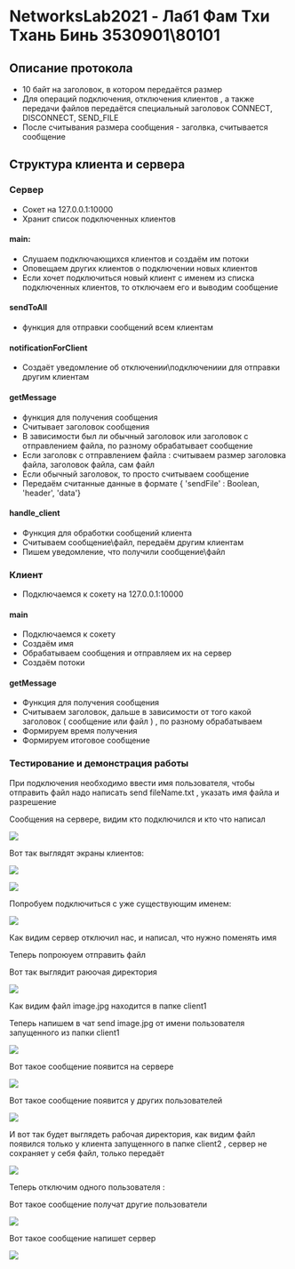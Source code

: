 # NetworksLab2021 - Лаб1 Фам Тхи Тхань Бинь 3530901\80101

## Описание протокола

* 10 байт на заголовок, в котором передаётся размер
* Для операций подключения, отключения клиентов , а также передачи файлов передаётся специальный заголовок CONNECT, DISCONNECT, SEND_FILE 
* После считывания размера сообщения - заголвка, считывается сообщение

## Структура клиента и сервера

### Сервер

* Сокет на 127.0.0.1:10000
* Хранит список подключенных клиентов

#### main:

* Слушаем подключающихся клиентов и создаём им потоки
* Оповещаем других клиентов о подключении новых клиентов
* Если хочет подключиться новый клиент с именем из списка подключенных клиентов, то отключаем его и выводим сообщение

#### sendToAll

* функция для отправки сообщений всем клиентам

#### notificationForClient

* Создаёт уведомление об отключении\подключениии для отправки другим клиентам

#### getMessage

* функция для получения сообщения
* Считывает заголовок сообщения
* В зависимости был ли обычный заголовок или заголовок с отправлением файла, по разному обрабатывает сообщение
* Если заголовк с отправлением файла : считываем размер заголовка файла, заголовок файла, сам файл
* Если обычный заголовок, то просто считываем сообщение
* Передаём считанные данные в формате { 'sendFile' : Boolean, 'header', 'data'}

#### handle_client 

* Функция для обработки сообщений клиента
* Считываем сообщение\файл, передаём другим клиентам 
* Пишем уведомление, что получили сообщение\файл

### Клиент

* Подключаемся к сокету на 127.0.0.1:10000

#### main

* Подключаемся к сокету
* Создаём имя
* Обрабатываем сообщения и  отправляем их на сервер 
* Создаём потоки

#### getMessage

* Функция для получения сообщения
* Считываем заголовок, дальше в зависимости от того какой заголовок ( сообщение или файл ) , по разному  обрабатываем
* Формируем время получения 
* Формируем итоговое сообщение 

### Тестирование и демонстрация работы 

При подключения необходимо ввести имя пользователя, чтобы отправить файл надо написать send fileName.txt , указать имя файла и разрешение 

Сообщения на сервере, видим кто подключился и кто что написал

![](images/1.png) 

Вот так выглядят экраны клиентов:

![](images/2.png)

![](images/3.png)

Попробуем подключиться с уже существующим именем: 

![](images/9.png)

Как видим сервер отключил нас, и написал, что  нужно поменять имя

Теперь попроюуем отправить файл

Вот так выглядит раюочая директория 

![](images/4.png)

Как видим файл image.jpg находится в папке client1 

Теперь напишем в чат send image.jpg от имени пользователя запущенного из папки client1 

![](images/6.png)

Вот такое сообщение появится на сервере

![](images/5.png)

Вот такое сообщение появится у других пользователей

![](images/7.png)

И вот так будет выглядеть рабочая директория, как видим файл появился только у клиента запущенного в папке client2 , сервер не сохраняет у себя файл, только передаёт 

![](images/8.png)

Теперь отключим одного пользователя :

Вот такое сообщение получат другие пользователи 

![](images/10.png)

Вот такое сообщение напишет сервер

![](images/11.png)






